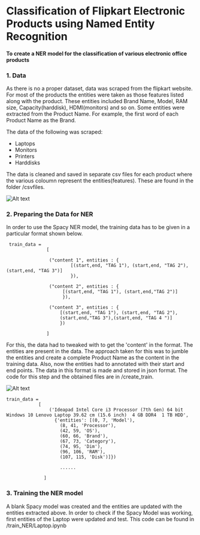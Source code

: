 # Classification of Flipkart Electronic Products using Named Entity Recognition

#### To create a NER model for the classification of various electronic office products

### 1. Data

As there is no a proper dataset, data was scraped from the flipkart website. For most of the products the entities were taken as those features listed along with the product. These entities included Brand Name, Model, RAM size, Capacity(harddisk), HDMI(monitors) and so on. Some entities were extracted from the Product Name. For example, the first word of each Product Name as the Brand.

The data of the following was scraped:
- Laptops
- Monitors
- Printers
- Harddisks

The data is cleaned and saved in separate csv files for each product where the various coloumn represent the entities(features). These are found in the folder /csvfiles.

![Alt text](/images/sample_laptop_data?raw=true "Optional Title")

### 2. Preparing the Data for NER

In order to use the Spacy NER model, the training data has to be given in a particular format shown below.
 
     train_data =             
                   [

                    ("content 1", entities : {
                            [(start,end, "TAG 1"), (start,end, "TAG 2"), (start,end, "TAG 3")]
                            }),

                    ("content 2", entities : {
                         [(start,end, "TAG 1"), (start,end,"TAG 2")]
                         }),

                    ("content 3", entities : {
                        [(start,end, "TAG 1"), (start,end, "TAG 2"), 
                        (start,end,"TAG 3"),(start,end, "TAG 4 ")]
                        })

                   ]


For this, the data had to tweaked with to get the 'content' in the format. The entities are present in the data. The approach taken for this was to jumble the entities and create a complete Product Name as the content in the training data. Also, now the entities had to annotated with their start and end points. The data in this format is made and stored in json format. The code for this step and the obtained files are in /create_train. 

![Alt text](/images/sample_laptop_train_data?raw=true "Optional Title")

    train_data = 
                [
                    ('Ideapad Intel Core i3 Processor (7th Gen) 64 bit Windows 10 Lenovo Laptop 39.62 cm (15.6 inch)  4 GB DDR4  1 TB HDD',
                      {'entities': [(0, 7, 'Model'),
                        (8, 41, 'Processor'),
                        (42, 59, 'OS'),
                        (60, 66, 'Brand'),
                        (67, 73, 'Category'),
                        (74, 95, 'Dim'),
                        (96, 106, 'RAM'),
                        (107, 115, 'Disk')]}) 
                        
                        ......
                        
                  ]




### 3. Training the NER model

A blank Spacy model was created and the entities are updated with the entities extracted above. 
In order to check if the Spacy Model was working, first entities of the Laptop were updated and test. This code can be found in /train_NER/Laptop.ipynb






